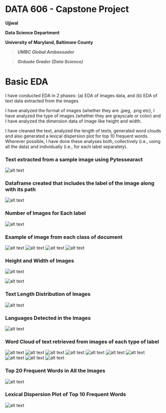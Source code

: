# DATA 606 - Capstone Project #

**Ujjwal**

**Data Science Department**

**University of Maryland, Baltimore County**

> ***UMBC Global Ambassador***

> ***Grduate Grader (Data Science)***

# Basic EDA #

I have conducted EDA in 2 phases: (a) EDA of images data, and (b) EDA of text data extracted from the images

I have analyzed the format of images (whether they are .jpeg, .png etc), I have analyzed the type of images (whether they are grayscale or color) and I have analyzed the dimension data of image like height and width.

I have cleaned the text, analyzed the length of texts, generated word clouds and also generated a lexical dispersion plot for top 10 frequent words.
Wherever possible, I have done these analyses both, collectively (i.e., using all the data) and individually (i.e., for each label separately).

### **Text extracted from a sample image using Pytessearact** ###

![alt text](https://github.com/ujjwalbb30/Ujjwal_DATA606/blob/main/images_Basic_EDA/3.PNG)

### **Dataframe created that includes the label of the image along with its path**

![alt text](https://github.com/ujjwalbb30/Ujjwal_DATA606/blob/main/images_Basic_EDA/4.PNG)

### **Number of Images for Each label**

![alt text](https://github.com/ujjwalbb30/Ujjwal_DATA606/blob/main/images_Basic_EDA/image_label_frequencies.png)

### **Example of image from each class of document**

![alt text](https://github.com/ujjwalbb30/Ujjwal_DATA606/blob/main/images_Basic_EDA/5_1.PNG)
![alt text](https://github.com/ujjwalbb30/Ujjwal_DATA606/blob/main/images_Basic_EDA/5_2.PNG)
![alt text](https://github.com/ujjwalbb30/Ujjwal_DATA606/blob/main/images_Basic_EDA/5_3.PNG)
![alt text](https://github.com/ujjwalbb30/Ujjwal_DATA606/blob/main/images_Basic_EDA/5_4.PNG)

### **Height and Width of Images**

![alt text](https://github.com/ujjwalbb30/Ujjwal_DATA606/blob/main/images_Basic_EDA/max_min_height.PNG)

![alt text](https://github.com/ujjwalbb30/Ujjwal_DATA606/blob/main/images_Basic_EDA/max_min_width.png)

### **Text Length Distribution of Images**

![alt text](https://github.com/ujjwalbb30/Ujjwal_DATA606/blob/main/images_Basic_EDA/text_length.PNG)

### **Languages Detected in the Images**

![alt text](https://github.com/ujjwalbb30/Ujjwal_DATA606/blob/main/images_Basic_EDA/languages.PNG)

### **Word Cloud of text retrieved from images of each type of label**

![alt text](https://github.com/ujjwalbb30/Ujjwal_DATA606/blob/main/images_Basic_EDA/wc_adve.png)
![alt text](https://github.com/ujjwalbb30/Ujjwal_DATA606/blob/main/images_Basic_EDA/wc_email.png)
![alt text](https://github.com/ujjwalbb30/Ujjwal_DATA606/blob/main/images_Basic_EDA/wc_form.png)
![alt text](https://github.com/ujjwalbb30/Ujjwal_DATA606/blob/main/images_Basic_EDA/wc_letter.png)
![alt text](https://github.com/ujjwalbb30/Ujjwal_DATA606/blob/main/images_Basic_EDA/wc_memo.png)
![alt text](https://github.com/ujjwalbb30/Ujjwal_DATA606/blob/main/images_Basic_EDA/wc_news.png)
![alt text](https://github.com/ujjwalbb30/Ujjwal_DATA606/blob/main/images_Basic_EDA/wc_note.png)
![alt text](https://github.com/ujjwalbb30/Ujjwal_DATA606/blob/main/images_Basic_EDA/wc_report.png)
![alt text](https://github.com/ujjwalbb30/Ujjwal_DATA606/blob/main/images_Basic_EDA/wc_resume.png)
![alt text](https://github.com/ujjwalbb30/Ujjwal_DATA606/blob/main/images_Basic_EDA/wc_scientific.png)

### **Top 20 Frequent Words in All the Images**

![alt text](https://github.com/ujjwalbb30/Ujjwal_DATA606/blob/main/images_Basic_EDA/word_frequency.png)

### **Lexical Dispersion Plot of Top 10 Frequent Words**

![alt text](https://github.com/ujjwalbb30/Ujjwal_DATA606/blob/main/images_readme/ldp_all.png)
